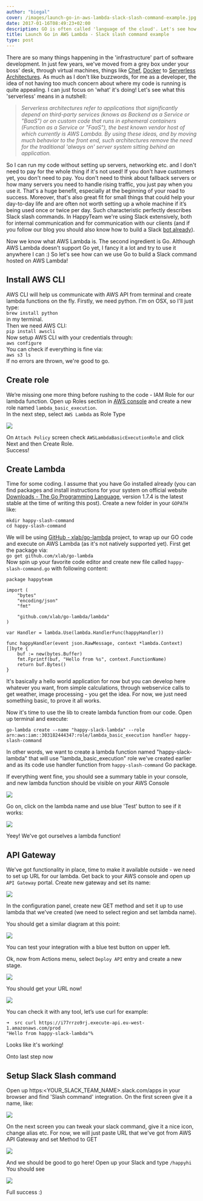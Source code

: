 ```yaml
---
author: "biegal"
cover: /images/launch-go-in-aws-lambda-slack-slash-command-example.jpg
date: 2017-01-16T08:49:23+02:00
description: GO is often called 'language of the cloud'. Let's see how we can use it to utilize AWS Lambda and create Slack Slash command. It's easy and serverless ;)
title: Launch Go in AWS Lambda - Slack slash command example
type: post
---
```

There are so many things happening in the 'infrastructure' part of software development. In just few years, we've moved from a grey box under your boss' desk, through virtual machines, things like [Chef](https://www.chef.io/chef/), [Docker](https://www.docker.com/) to [Serverless Architectures](http://martinfowler.com/articles/serverless.html). 
As much as I don't like buzzwords, for me as a developer, the idea of not having too much concern about where my code is running is quite appealing. I can just focus on 'what' it's doing!
Let's see what this 'serverless' means in a nutshell:

> _Serverless architectures refer to applications that significantly depend on third-party services (knows as Backend as a Service or "BaaS") or on custom code that runs in ephemeral containers (Function as a Service or "FaaS"), the best known vendor host of which currently is AWS Lambda. By using these ideas, and by moving much behavior to the front end, such architectures remove the need for the traditional 'always on' server system sitting behind an application._  

So I can run my code without setting up servers, networking etc. and I don't need to pay for the whole thing if it's not used! If you don't have customers yet, you don't need to pay. You don't need to think about fallback servers or how many servers you need to handle rising traffic, you just pay when you use it. That's a huge benefit, especially at the beginning of your road to success.
Moreover, that's also great fit for small things that could help your day-to-day life and are often not worth setting up a whole machine if it’s being used once or twice per day.
Such characteristic perfectly describes Slack slash commands. In HappyTeam we're using Slack extensively, both for internal communication and for communication with our clients (and if you follow our blog you should also know how to build a Slack [bot already](http://happyteam.io/blog/2016/10/03/how-to-build-karma-slack-bot-in-elixir/)). 

Now we know what AWS Lambda is. The second ingredient is Go. Although AWS Lambda doesn't support Go yet, I fancy it a lot and try to use it anywhere I can :) 
So let's see how can we use Go to build a Slack command hosted on AWS Lambda!

## Install AWS CLI
AWS CLI will help us communicate with AWS API from terminal and create lambda functions on the fly.
Firstly, we need python. I'm on OSX, so I'll just type:  
`brew install python`  
in my terminal.  
Then we need AWS CLI:  
`pip install awscli`  
Now setup AWS CLI with your credentials through:  
`aws configure`  
You can check if everything is fine via:  
`aws s3 ls`  
If no errors are thrown, we're good to go.

## Create role
We’re missing one more thing before rushing to the code - IAM Role for our lambda function.
Open up Roles section in [AWS console](https://console.aws.amazon.com/iam/home?region=eu-west-1#/roles)
and create a new role named `lambda_basic_execution`.  
In the next step, select `AWS Lambda` as Role Type 

![](/images/post-go-aws-lambda/select_role_type.png)  

On `Attach Policy` screen check `AWSLambdaBasicExecutionRole` and click Next and then Create Role.  
Success!

## Create Lambda
Time for some coding.
I assume that you have Go installed already (you can find packages and install instructions for your system on official website [Downloads - The Go Programming Language](https://golang.org/dl/), version 1.7.4 is the latest stable at the time of writing this post). 
Create a new folder in your `GOPATH` like:
```
mkdir happy-slash-command
cd happy-slash-command
```

We will be using  [GitHub - xlab/go-lambda](https://github.com/xlab/go-lambda) project, to wrap up our GO code and execute on AWS Lambda (as it's not natively supported yet).
First get the package via:  
`go get github.com/xlab/go-lambda`  
Now spin up your favorite code editor and create new file called `happy-slash-command.go` with following content:
```
package happyteam

import (
	"bytes"
	"encoding/json"
	"fmt"

	"github.com/xlab/go-lambda/lambda"
)

var Handler = lambda.Use(lambda.HandlerFunc(happyHandler))

func happyHandler(event json.RawMessage, context *lambda.Context) []byte {
	buf := new(bytes.Buffer)
	fmt.Fprintf(buf, "Hello from %s", context.FunctionName)
	return buf.Bytes()
}
```

It's basically a hello world application for now but you can develop here whatever you want, from simple calculations, through webservice calls to get weather, image processing - you get the idea.
For now, we just need something basic, to prove it all works.  	

Now it's time to use the lib to create lambda function from our code.
Open up terminal and execute:
```
go-lambda create --name "happy-slack-lambda" --role arn:aws:iam::303182444347:role/lambda_basic_execution handler happy-slash-command
```

In other words, we want to create a lambda function named "happy-slack-lambda" that will use "lambda_basic_execution" role we've created earlier and as its code use handler function from `happy-slash-command` Go package.

If everything went fine, you should see a summary table in your console, and new lambda function should be visible on your AWS Console

![](/images/post-go-aws-lambda/lambda_ready.png)

Go on, click on the lambda name and use blue 'Test' button to see if it works:

![](/images/post-go-aws-lambda/lambda_test.png)

Yeey! We've got ourselves a lambda function!

## API Gateway
We've got functionality in place, time to make it available outside - we need to set up URL for our lambda.
Get back to your AWS console and open up `API Gateway` portal. Create new gateway and set its name:  

![](/images/post-go-aws-lambda/api_gateway_name.png)


In the configuration panel, create new GET method and set it up to use lambda that we've created (we need to select region and set lambda name).

You should get a similar diagram at this point:  

![](/images/post-go-aws-lambda/gateway_diagram.png)

You can test your integration with a blue test button on upper left.

Ok, now from Actions menu, select `Deploy API` entry and create a new stage.  

![](/images/post-go-aws-lambda/name_stage.png)

You should get your URL now!  

![](/images/post-go-aws-lambda/gateway_url.png)

You can check it with any tool, let’s use curl for example:
```
➜  src curl https://i77rrzo9rj.execute-api.eu-west-1.amazonaws.com/prod
"Hello from happy-slack-lambda"%
```

Looks like it's working!

Onto last step now

## Setup Slack Slash command
Open up https:<YOUR_SLACK_TEAM_NAME>.slack.com/apps in your browser and find 'Slash command' integration.
On the first screen give it a name, like:  

![](/images/post-go-aws-lambda/slack_command_name.png)

On the next screen you can tweak your slack command, give it a nice icon, change alias etc. For now, we will just paste URL that we've got from AWS API Gateway and set Method to GET  

![](/images/post-go-aws-lambda/slack_command_setting.png)

And we should be good to go here!
Open up your Slack and type `/happyhi` 
You should see  

![](/images/post-go-aws-lambda/result.png)

Full success :)
